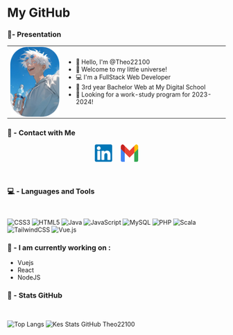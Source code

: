 # My GitHub
<h3>🤝- Presentation</h3>
<table> 
    <tr>
    <td>
    <img align="middle" src="https://raw.githubusercontent.com/theo22100/README/main/images/avatar-round.png" alt="Theo Guerin | Avatar" width="120px"/>
    </td><td>
    <ul>
    <li>👋 Hello, I'm @Theo22100</li>
    <li>📌 Welcome to my little universe!</li>
    <li>💻 I'm a FullStack Web Developer</li>
    <li>👔 3rd year Bachelor Web at My Digital School</li>
    <li>📝 Looking for a work-study program for 2023-2024!</li>
    </ul>
    </td></tr>
</table>

<h3>📱 - Contact with Me</h3>

<div style="text-align: center; display: flex; justify-content: center;">
    <a href="https://www.linkedin.com/in/théo-guérin-b20630192/">
        <img align="left" src="https://raw.githubusercontent.com/theo22100/README/main/images/linkedin.svg" alt="Theo Guerin | LinkedIn" width="40px" style="height: 40px; margin: 0 10px;" />
    </a>
    <a href="mailto:Theo.Guerin35000@gmail.com">
        <img align="left" src="https://raw.githubusercontent.com/theo22100/README/main/images/Gmail.svg" alt="Theo Guerin | GMail" width="40px" style="height: 40px; margin: 0 10px;" />
    </a>
</div>
<br><br>

<h3>💻 - Languages and Tools</h3>

<br>

![CSS3](https://img.shields.io/badge/css3-%231572B6.svg?style=for-the-badge&logo=css3&logoColor=white)
![HTML5](https://img.shields.io/badge/html5-%23E34F26.svg?style=for-the-badge&logo=html5&logoColor=white)
![Java](https://img.shields.io/badge/java-%23ED8B00.svg?style=for-the-badge&logo=openjdk&logoColor=white)
![JavaScript](https://img.shields.io/badge/javascript-%23323330.svg?style=for-the-badge&logo=javascript&logoColor=%23F7DF1E)
![MySQL](https://img.shields.io/badge/MySQL-00000F?style=for-the-badge&logo=mysql&logoColor=white)
![PHP](https://img.shields.io/badge/php-%23777BB4.svg?style=for-the-badge&logo=php&logoColor=white)
![Scala](https://img.shields.io/badge/Scala-DC322F?style=for-the-badge&logo=scala&logoColor=white)
![TailwindCSS](https://img.shields.io/badge/tailwindcss-%2338B2AC.svg?style=for-the-badge&logo=tailwind-css&logoColor=white)
![Vue.js](https://img.shields.io/badge/vuejs-%2335495e.svg?style=for-the-badge&logo=vuedotjs&logoColor=%234FC08D)


<h3> 🌱 - I am currently working on :</h3>

- Vuejs
- React
- NodeJS

<h3>🚀 - Stats GitHub</h3>

<br>

![Top Langs](https://github-readme-stats.vercel.app/api/top-langs/?username=Theo22100&layout=donut&theme=dark) ![Kes Stats GitHub Theo22100](https://github-readme-stats.vercel.app/api?username=Theo22100&show_icons=true&theme=dark)

